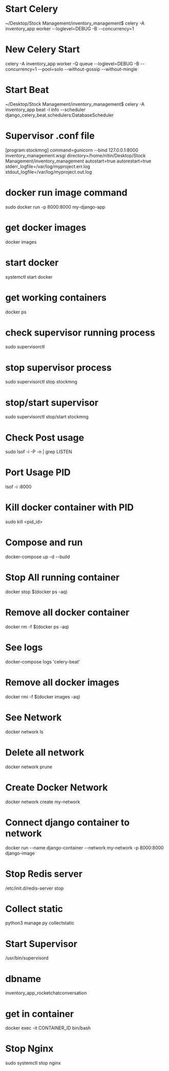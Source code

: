 # Start Celery
~/Desktop/Stock Management/inventory_management$ celery -A inventory_app worker --loglevel=DEBUG -B --concurrency=1

# New Celery Start
celery -A inventory_app worker -Q queue --loglevel=DEBUG -B --concurrency=1 --pool=solo --without-gossip --without-mingle

# Start Beat
~/Desktop/Stock Management/inventory_management$ celery -A inventory_app beat -l info --scheduler django_celery_beat.schedulers:DatabaseScheduler

# Supervisor .conf file
[program:stockmng]
command=gunicorn --bind 127.0.0.1:8000 inventory_management.wsgi
directory=/home/nitin/Desktop/Stock Management/inventory_management
autostart=true
autorestart=true
stderr_logfile=/var/log/myproject.err.log
stdout_logfile=/var/log/myproject.out.log

# docker run image command
sudo docker run -p 8000:8000 my-django-app

# get docker images
docker images

# start docker
systemctl start docker


# get working containers
docker ps

# check supervisor running process
sudo supervisorctl

# stop supervisor process
sudo supervisorctl stop stockmng


# stop/start supervisor
sudo supervisorctl stop/start stockmng

# Check Post usage
sudo lsof -i -P -n | grep LISTEN

# Port Usage PID
lsof -i :8000

# Kill docker container with PID
sudo kill <pid_id>

# Compose and run 
docker-compose up -d --build

# Stop All running container
docker stop $(docker ps -aq)

# Remove all docker container
docker rm -f $(docker ps -aq)

# See logs
docker-compose logs 'celery-beat'

# Remove all docker images
docker rmi -f $(docker images -aq)

# See Network
docker network ls

# Delete all network
docker network prune

# Create Docker Network
docker network create my-network

# Connect django container to network
docker run --name django-container --network my-network -p 8000:8000 django-image

# Stop Redis server
/etc/init.d/redis-server stop

# Collect static
python3 manage.py collectstatic

# Start Supervisor
/usr/bin/supervisord

# dbname
inventory_app_rocketchatconversation

# get in container
docker exec -it CONTAINER_ID bin/bash

# Stop Nginx
sudo systemctl stop nginx
